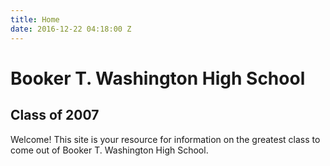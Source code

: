 ```yaml
---
title: Home
date: 2016-12-22 04:18:00 Z
---
```


# Booker T. Washington High School

## Class of 2007

Welcome! This site is your resource for information on the greatest class to come out of Booker T. Washington High School.